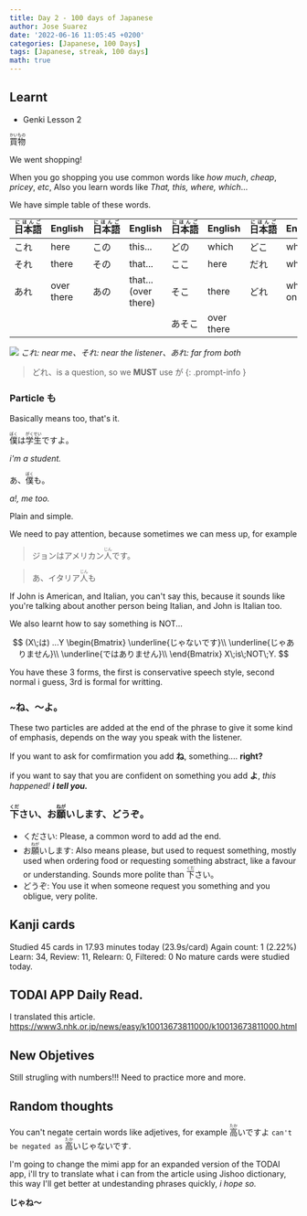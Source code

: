 ```yaml
---
title: Day 2 - 100 days of Japanese
author: Jose Suarez
date: '2022-06-16 11:05:45 +0200'
categories: [Japanese, 100 Days]
tags: [Japanese, streak, 100 days]
math: true
---
```


## Learnt
* Genki Lesson 2

<ruby>買物<rp>(</rp><rt>かいもの</rt><rp>)</rp></ruby>

We went shopping!

When you go shopping you use common words like *how much*, *cheap*, *pricey*, *etc*, Also you learn words like *That, this, where, which*...

We have simple table of these words.


|  <ruby>日本語<rp>(</rp><rt>にほんご</rt><rp>)</rp></ruby> 	|  English 	|  <ruby>日本語<rp>(</rp><rt>にほんご</rt><rp>)</rp></ruby> 	|   English	|   <ruby>日本語<rp>(</rp><rt>にほんご</rt><rp>)</rp></ruby>	|   English	|   <ruby>日本語<rp>(</rp><rt>にほんご</rt><rp>)</rp></ruby>	|   English	|
|-----	|-----	|---	|---	|---	|---	|---	|---	|
| これ  |  here | この  |  this... | どの  | which  |  どこ | where  |
|  それ |  there |  その | that...  | ここ |  here |  だれ |  who |
|  あれ |  over there |  あの | that...(over there)  |  そこ | there  |  どれ | which one  |
|   |   |   |   | あそこ  | over there  |   |   |

![](https://image2.slideserve.com/3893162/slide6-l.jpg)
_これ: near me、それ: near the listener、あれ: far from both_

> どれ、is a question, so we **MUST** use が
{: .prompt-info }


### Particle も
Basically means too, that's it.

<ruby>僕<rp>(</rp><rt>ぼく</rt><rp>)</rp></ruby>は<ruby>学生<rp>(</rp><rt>がくせい</rt><rp>)</rp></ruby>ですよ。

_i'm a student._

あ、<ruby>僕<rp>(</rp><rt>ぼく</rt><rp>)</rp></ruby>も。

_a!, me too._

Plain and simple.

We need to pay attention, because sometimes we can mess up, for example

>ジョンはアメリカン<ruby>人<rp>(</rp><rt>じん</rt><rp>)</rp></ruby>です。

> あ、イタリア<ruby>人<rp>(</rp><rt>じん</rt><rp>)</rp></ruby>も

If John is American, and Italian, you can't say this, because it sounds like you're talking about another person being Italian, and John is Italian too.

We also learnt how to say something is NOT...

$$ (X\;は) ...Y \begin{Bmatrix}
\underline{じゃないです}\\ 
\underline{じゃありません}\\ 
\underline{ではありません}\\
\end{Bmatrix} X\;is\;NOT\;Y.
$$

You have these 3 forms, the first is conservative speech style, second normal i guess, 3rd is formal for writting.

### ~ね、～よ。

These two particles are added at the end of the phrase to give it some kind of emphasis,  depends on the way you speak with the listener.

If you want to ask for comfirmation you add **ね**, something.... **right?**

if you want to say that you are confident on something you add **よ**, *this happened! **i tell you.***

### <ruby>下<rp>(</rp><rt>くだ</rt><rp>)</rp></ruby>さい、お<ruby>願<rp>(</rp><rt>ねが</rt><rp>)</rp></ruby>いします、どうぞ。

* ください: Please, a common word to add ad the end. 
* お<ruby>願<rp>(</rp><rt>ねが</rt><rp>)</rp></ruby>いします: Also means please, but used to request something, mostly used when ordering food or requesting something abstract, like a favour or understanding. Sounds more polite than <ruby>下<rp>(</rp><rt>くだ</rt><rp>)</rp></ruby>さい。
* どうぞ: You use it when someone request you something and you obligue, very polite.



## Kanji cards
Studied ⁨⁨45⁩ cards⁩ ⁨in ⁨17.93⁩ minutes⁩ today (⁨23.9⁩s/card)
Again count: 1 (2.22%)
Learn: ⁨34⁩, Review: ⁨11⁩, Relearn: ⁨0⁩, Filtered: ⁨0⁩
No mature cards were studied today.


## TODAI APP Daily Read.

I translated this article.
https://www3.nhk.or.jp/news/easy/k10013673811000/k10013673811000.html



## New Objetives

Still strugling with numbers!!! Need to practice more and more.

## Random thoughts

You can't negate certain words like adjetives, for example <ruby>高<rp>(</rp><rt>たか</rt><rp>)</rp></ruby>いですよ `can't be negated as` <ruby>高<rp>(</rp><rt>たか</rt><rp>)</rp></ruby>いじゃないです.

I'm going to change the mimi app for an expanded version of the TODAI app, i'll try to translate what i can from the article using Jishoo dictionary, this way I'll get better at undestanding phrases quickly, *i hope so.*

**じゃね～**